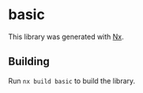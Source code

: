 # basic

This library was generated with [Nx](https://nx.dev).

## Building

Run `nx build basic` to build the library.
